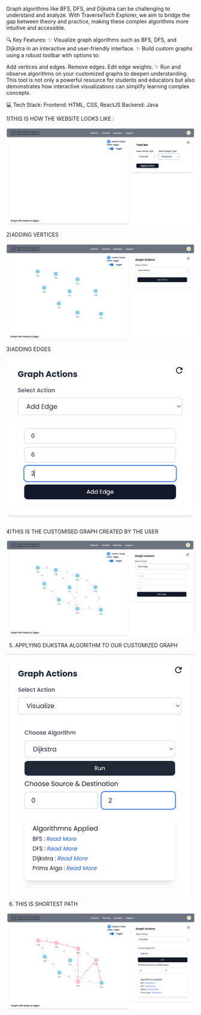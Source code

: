 Graph algorithms like BFS, DFS, and Dijkstra can be challenging to understand and analyze. With TraverseTech Explorer, we aim to bridge the gap between theory and practice, making these complex algorithms more intuitive and accessible.

🔍 Key Features:
✨ Visualize graph algorithms such as BFS, DFS, and Dijkstra in an interactive and user-friendly interface.
✨ Build custom graphs using a robust toolbar with options to:

Add vertices and edges.
Remove edges.
Edit edge weights.
✨ Run and observe algorithms on your customized graphs to deepen understanding.
This tool is not only a powerful resource for students and educators but also demonstrates how interactive visualizations can simplify learning complex concepts.

💻 Tech Stack:
Frontend: HTML, CSS, ReactJS
Backend: Java





1)THIS IS HOW THE WEBSITE LOOKS LIKE : 





![image alt](https://github.com/Aarsh-s-Lal/TraverseTechExplorer/blob/d69e18b58d15b223918d964b907a5f794f1347ea/images/front.png)







2)ADDING VERTICES





![image alt](https://github.com/Aarsh-s-Lal/TraverseTechExplorer/blob/da0dc31f07220c17989194af75da1f78e08d767b/images/addVertices.png)






3)ADDING  EDGES






![image alt](https://github.com/Aarsh-s-Lal/TraverseTechExplorer/blob/1832a272d4394a636729ce33041c85c885fb573c/images/addEdges.png)







4)THIS IS  THE  CUSTOMISED GRAPH CREATED BY THE USER






![image alt](https://github.com/Aarsh-s-Lal/TraverseTechExplorer/blob/ee543ab990c7a49398daebc38551b95dcc1bc1c1/images/Graph.png)







5) APPLYING  DIJKSTRA ALGORITHM TO OUR CUSTOMIZED GRAPH






 ![image alt](https://github.com/Aarsh-s-Lal/TraverseTechExplorer/blob/396ead5ea637f5530b9d4d72314beb0f2ed51e9a/images/dijkstra.png)








6) THIS IS SHORTEST PATH







![image alt](https://github.com/Aarsh-s-Lal/TraverseTechExplorer/blob/6e536afde29df1c6e0726b5ce32761d30bba5bea/images/shortestPath.png)
